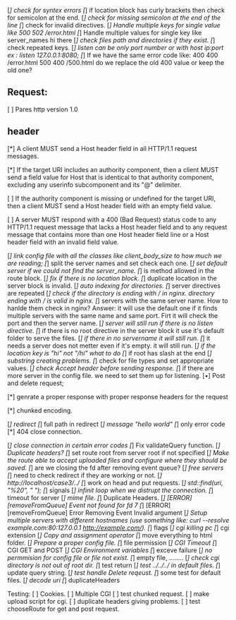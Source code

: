 [*] check for syntex errors
[*] if location block has curly brackets then check for semicolon at the end.
[*] check for missing semicolon at the end of the line
[*] check for invalid directives.
[*] Handle multiple keys for single value like 500 502 /error.html
[*] Handle multiple values for single key like server_names hi there
[*] check files path and directories if they exist.
[*] check repeated keys.
[*] listen can be only port number or with host ip:port ex : listen 127.0.0.1:8080;
[*] If we have the same error code like: 400 400 /error.html 500 400 /500.html do we replace the old 400 value or keep the old one?

## Request:
[ ] Pares http version 1.0

## header
[*] A client MUST send a Host header field in all HTTP/1.1 request messages.

[*] If the target URI includes an authority component, then a client MUST send a field value for Host that is identical to that authority component, excluding any userinfo subcomponent and its "@" delimiter.

[ ] If the authority component is missing or undefined for the target URI, then a client MUST send a Host header field with an empty field value.

[ ] A server MUST respond with a 400 (Bad Request) status code to any HTTP/1.1 request message that lacks a Host header field and to any request message that contains more than one Host header field line or a Host header field with an invalid field value.



[*] link config file with all the classes like client_body_size to how much we are reading; 
[*] split the server names and set check each one.
[*] set default server if we could not find the server_name.
[*] is method allowed in the route block.
[*] fix if there is no location block.
[*] duplicate location in the server block is invalid.
[*] auto indexing for directories.
[*] server directives are repeated
[*] check if the directory is ending with / in nginx. directory ending with / is valid in nginx.
[*] servers with the same server name. How to hanlde them check in nginx?
	Answer: it will use the default one if it finds multiple servers with the same name and same port. Firt it will check the port and then the server name.
[*] server will still run if there is no listen directive.
[*] if there is no root directive in the server block it use it's default folder to serve the files.
[*] if there in no servername it will still run.
[*] it needs a server does not metter even if it's empty. it will still run.
[*] if the location key is "hi" not "/hi" what to do
[*] if root has slash at the end
[*] substring creating problems.
[*] check for file types and set appropriate values.
[*] check Accept header before sending response.
[*] if there are more server in the config file. we need to set them up for listening.
[•] Post and delete request;





[*] genrate a proper response with proper response headers for the request

[*] chunked encoding.

[*] redirect 
[*] full path in redirect
[*] message "hello world"
[*] only error code
[*] 404 close connection.

[*] close connection in certain error codes
[*] Fix validateQuery function.
[*] Duplicate headers?
[*] set route root from server root if not specified
[*] Make the route able to accept uploaded files and configure where they should be saved.
[*] are we closing the fd after removing event queue?
[*] free servers
[*] need to check redirect if they are working or not.
[*] http://localhost/case3/../
[*] work on head and put requests.
[*] std::find(uri, "%20", " ");
[*] signals
[*] infinit loop when we distrupt the connection.
[*] timeout for server
[*] mime file.
[*] Duplicate Headers.
[*] [ERROR] [removeFromQueue]             Event not found for fd 7
[*] [ERROR] [removeFromQueue]             Error Removing Event Invalid argument
[*] Setup multiple servers with different hostnames (use something like: curl --resolve example.com:80:127.0.0.1 http://example.com/).
[*] flags
[*] cgi killing pc
[*] cgi extension
[*] Copy and assignment operator
[*] move everything to html folder.
[*] Prepare a proper config file.
[*] file permission
[*] CGI Timeout
[*] CGI GET and POST
[*] CGI Environment variables
[*] exceve failure
[*] no permmision for config file or file not exist.
[*] empty file, ........
[*] check cgi directory is not out of root dir.
[*] test return
[*] test ../../../ in default files.
[*] update query string.
[*] test handle Delete reqeust.
[*] some test for default files.
[*] decode uri
[*] duplicateHeaders



Testing:
[ ] Cookies.
[ ] Multiple CGI
[ ] test chunked request.
[ ] make upload script for cgi.
[ ] duplicate headers giving problems.
[ ] test chooseRoute for get and post request.
